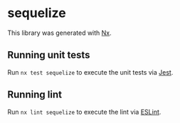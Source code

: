 # sequelize

This library was generated with [Nx](https://nx.dev).

## Running unit tests

Run `nx test sequelize` to execute the unit tests via [Jest](https://jestjs.io).

## Running lint

Run `nx lint sequelize` to execute the lint via [ESLint](https://eslint.org/).
